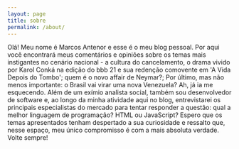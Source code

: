 ```yaml
---
layout: page
title: sobre
permalink: /about/
---
```


Olá! Meu nome é Marcos Antenor e esse é o meu blog pessoal. Por aqui você encontrará meus comentários e opiniões sobre os temas mais instigantes no cenário nacional - a cultura do cancelamento, o drama vivido por Karol Conká na edição do bbb 21 e sua redenção comovente em 'A Vida Depois do Tombo'; quem é o novo affair de Neymar?; Por último, mas não menos importante: o Brasil vai virar uma nova Venezuela? Ah, já ia me esquecendo. Além de um exímio analista social, também sou desenvolvedor de software e, ao longo da minha atividade aqui no blog, entrevistarei os principais especialistas do mercado para tentar responder a questão: qual a melhor linguagem de programação? HTML ou JavaScript? Espero que os temas apresentados tenham despertado a sua curiosidade e ressalto que, nesse espaço, meu único compromisso é com a mais absoluta verdade. Volte sempre!